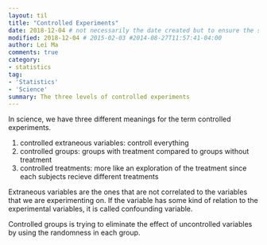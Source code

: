 ```yaml
---
layout: til
title: "Controlled Experiments"
date: 2018-12-04 # not necessarily the date created but to ensure the sorting of posts
modified: 2018-12-04 # 2015-02-03 #2014-08-27T11:57:41-04:00
author: Lei Ma
comments: true
category:
- statistics
tag:
- 'Statistics'
- 'Science'
summary: The three levels of controlled experiments
---
```




In science, we have three different meanings for the term controlled experiments.

1. controlled extraneous variables: controll everything
2. controlled groups: groups with treatment compared to groups without treatment
3. controlled treatments: more like an exploration of the treatment since each subjects recieve different treatments


<div class="notes--info" markdown=1>
Extraneous variables are the ones that are not correlated to the variables that we are experimenting on. If the variable has some kind of relation to the experimental variables, it is called confounding variable.
</div>

Controlled groups is trying to eliminate the effect of uncontrolled variables by using the randomness in each group.